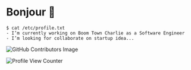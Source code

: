 # Bonjour 👋
```console
$ cat /etc/profile.txt 
- I’m currently working on Boom Town Charlie as a Software Engineer
- I’m looking for collaborate on startup idea...

```
![GitHub Contributors Image](https://contrib.rocks/image?repo=dlintin/cpython)


![Profile View Counter](https://komarev.com/ghpvc/?username=dlintin)
